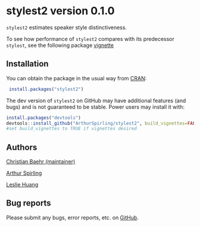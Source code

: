 
<!-- README.md is generated from README.Rmd. Please edit that file -->

# stylest2 version 0.1.0

`stylest2` estimates speaker style distinctiveness.

To see how performance of `stylest2` compares with its predecessor
`stylest`, see the following package
[vignette](https://github.com/ArthurSpirling/stylest2/blob/main/compare_stylest_stylest2/compare_original.md)

## Installation

You can obtain the package in the usual way from [CRAN](https://cran.r-project.org/web/packages/stylest2/index.html): 

```r
 install.packages("stylest2")
```

The dev version of `stylest2` on GitHub may have additional features
(and bugs) and is not guaranteed to be stable. Power users may install
it with:

``` r
install.packages("devtools")
devtools::install_github("ArthurSpirling/stylest2", build_vignettes=FALSE)
#set build_vignettes to TRUE if vignettes desired
```

## Authors

<a href="https://github.com/cbaehr">Christian Baehr (maintainer)</a>

<a href="https://github.com/ArthurSpirling/">Arthur Spirling</a>

<a href="https://leslie-huang.github.io/">Leslie Huang</a>

## Bug reports

Please submit any bugs, error reports, etc. on
<a href="https://github.com/ArthurSpirling/stylest2/issues">GitHub</a>.
